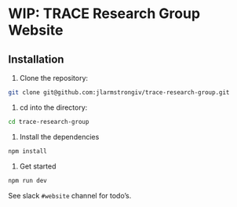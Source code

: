 # WIP: TRACE Research Group Website

## Installation

1. Clone the repository:

```sh
git clone git@github.com:jlarmstrongiv/trace-research-group.git
```

1. cd into the directory:

```sh
cd trace-research-group
```

1. Install the dependencies

```sh
npm install
```

1. Get started

```sh
npm run dev
```

See slack `#website` channel for todo’s.
